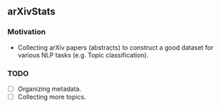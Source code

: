 ## arXivStats

### Motivation
- Collecting arXiv papers (abstracts) to construct a good dataset for various NLP tasks (e.g. Topic classification).

### TODO
- [ ] Organizing metadata.
- [ ] Collecting more topics.

